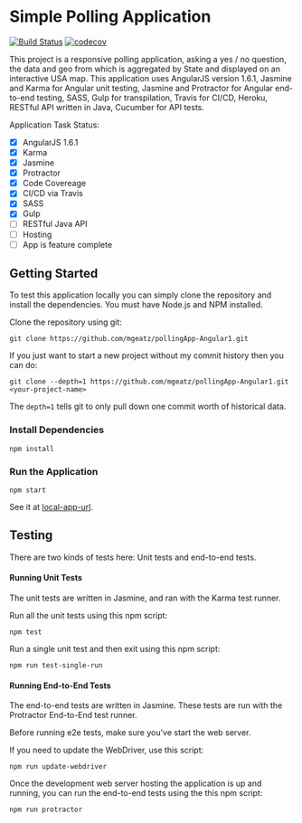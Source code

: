 # Simple Polling Application

[![Build Status](https://travis-ci.org/mgeatz/pollingApp-Angular1.svg?branch=master)](https://travis-ci.org/mgeatz/pollingApp-Angular1) [![codecov](https://codecov.io/gh/mgeatz/pollingApp-Angular1/branch/master/graph/badge.svg)](https://codecov.io/gh/mgeatz/pollingApp-Angular1)

This project is a responsive polling application, asking a yes / no question, the data and geo from which is aggregated by State 
and displayed on an interactive USA map. This application uses AngularJS version 1.6.1, Jasmine and Karma for Angular unit testing, 
Jasmine and Protractor for Angular end-to-end testing, SASS, Gulp for transpilation, Travis for CI/CD, Heroku, RESTful API written in Java, 
Cucumber for API tests.

Application Task Status:

- [x] AngularJS 1.6.1
- [x] Karma
- [x] Jasmine
- [x] Protractor
- [x] Code Covereage
- [x] CI/CD via Travis
- [x] SASS
- [x] Gulp
- [ ] RESTful Java API
- [ ] Hosting
- [ ] App is feature complete

## Getting Started

To test this application locally you can simply clone the repository and install the dependencies. You must have Node.js
and NPM installed. 

Clone the repository using git:

```
git clone https://github.com/mgeatz/pollingApp-Angular1.git
```

If you just want to start a new project without my commit history then you can do:

```
git clone --depth=1 https://github.com/mgeatz/pollingApp-Angular1.git <your-project-name>
```

The `depth=1` tells git to only pull down one commit worth of historical data.

### Install Dependencies

```
npm install
```

### Run the Application

```
npm start
```

See it at [local-app-url](http://localhost:8000/index.html).

## Testing

There are two kinds of tests here: Unit tests and end-to-end tests.

#### Running Unit Tests

The unit tests are written in Jasmine, and ran with the Karma test runner. 
 
Run all the unit tests using this npm script:

```
npm test
```

Run a single unit test and then exit using this npm script:

```
npm run test-single-run
```

#### Running End-to-End Tests

The end-to-end tests are written in Jasmine. These tests
are run with the Protractor End-to-End test runner. 

Before running e2e tests, make sure you've start the web server.

If you need to update the WebDriver, use this script:

```
npm run update-webdriver
```

Once the development web server hosting the application is up and running, you
can run the end-to-end tests using the this npm script:

```
npm run protractor
```
